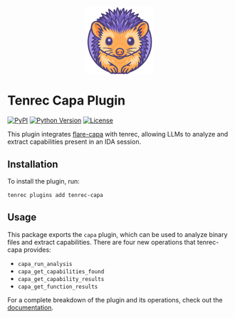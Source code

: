 
<p align="center">
  <img alt="logo" src="https://raw.githubusercontent.com/axelmierczuk/tenrec/refs/heads/main/tenrec/documentation/static/_media/icon.svg" width="30%" height="30%">
</p>

# Tenrec Capa Plugin

[![PyPI](https://img.shields.io/pypi/v/tenrec-capa)](https://pypi.org/project/tenrec-capa/)
[![Python Version](https://img.shields.io/pypi/pyversions/tenrec-capa)](https://pypi.org/project/tenrec-capa/)
[![License](https://img.shields.io/pypi/l/tenrec-capa)](https://img.shields.io/pypi/l/tenrec-capa)

This plugin integrates [flare-capa](https://github.com/mandiant/capa) with tenrec, 
allowing LLMs to analyze and extract capabilities present in an IDA session.

## Installation

To install the plugin, run:

```bash
tenrec plugins add tenrec-capa
```

## Usage

This package exports the `capa` plugin, which can be used to analyze binary files and extract capabilities. 
There are four new operations that tenrec-capa provides:

- `capa_run_analysis`
- `capa_get_capabilities_found`
- `capa_get_capability_results`
- `capa_get_function_results`

For a complete breakdown of the plugin and its operations, 
check out the [documentation](https://axelmierczuk.github.io/tenrec-capa/#/).

